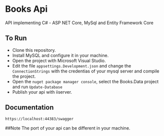 # Books Api

API implementing C# - ASP NET Core, MySql and Entity Framework Core

## To Run

- Clone this repository.
- Install MySQL and configure it in your machine.
- Open the project with Microsoft Visual Studio.
- Edit the file `appsettings.Development.json` and change the `ConnectionStrings` with the credentias of your mysql server and compile the project.
- Open the `nuget package manager console`, select the Books.Data project and run `Update-Database`
- Publish your api with iiserver.

## Documentation
`https://localhost:44383/swagger`

##Note
The port of your api can be different in your machine. 

